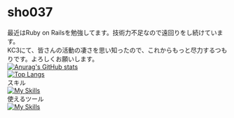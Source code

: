 # sho037
最近はRuby on Railsを勉強してます。技術力不足なので遠回りをし続けています。<br>
KC3にて、皆さんの活動の凄さを思い知ったので、これからもっと尽力するつもりです。よろしくお願いします。<br>
[![Anurag's GitHub stats](https://github-readme-stats.vercel.app/api?username=sho037&count_private=true&show_icons=true&theme=midnight-purple)](https://github.com/anuraghazra/github-readme-stats)<br>
[![Top Langs](https://github-readme-stats.vercel.app/api/top-langs/?username=sho037&count_private=true&layout=compact&theme=midnight-purple&langs_count=10)](https://github.com/anuraghazra/github-readme-stats)<br>
スキル<br>
[![My Skills](https://skillicons.dev/icons?i=c,html,css)](https://skillicons.dev)<br>
使えるツール<br>
[![My Skills](https://skillicons.dev/icons?i=bash,powershell,vscode,linux,git,github,ai,ps)](https://skillicons.dev)<br>
<!-- お勉強中<br>
[![My Skills](https://skillicons.dev/icons?i=pr,ae,au,aws,azure,bootstrap,docker,gcp,java,js,jquery,laravel,nextjs,nodejs,php,py,ruby,rails,swift,ts,)](https://skillicons.dev)<br>

お勉強することたくさんすぎいい -->

<!---
sho037/sho037 is a ✨ special ✨ repository because its `README.md` (this file) appears on your GitHub profile.
You can click the Preview link to take a look at your changes.
--->
